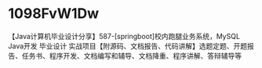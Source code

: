 # 1098FvW1Dw
【Java计算机毕业设计分享】587-[springboot]校内跑腿业务系统，MySQL Java开发 毕业设计 实战项目【附源码、文档报告、代码讲解】选题定题、开题报告、任务书、程序开发、文档编写和辅导、文档降重、程序讲解、答辩辅导等
